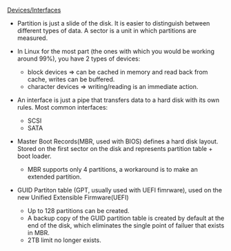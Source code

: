 [Devices/Interfaces](http://www.tldp.org/HOWTO/Partition-Mass-Storage-Definitions-Naming-HOWTO/)

- Partition is just a slide of the disk. It is easier to distinguish between different types of data. A sector is a unit in which partitions are measured.

- In Linux for the most part (the ones with which you would be working around 99%), you have 2 types of devices:
  *  block devices => can be cached in memory and read back from cache, writes can be buffered.
  *  character devices => writing/reading is an immediate action.
  
- An interface is just a pipe that transfers data to a hard disk with its own rules. Most common interfaces:
  *  SCSI
  *  SATA

- Master Boot Records(MBR, used with BIOS) defines a hard disk layout. Stored on the first sector on the disk and represents partition table + boot loader. 
  *  MBR supports only 4 partitions, a workaround is to make an extended partition.

- GUID Partiton table (GPT, usually used with UEFI fimrware), used on the new Unified Extensible Firmware(UEFI)
  *  Up to 128 partitions can be created.
  *  A backup copy of the GUID partition table is created by default at the end of the disk, which eliminates the single point of failuer that exists in MBR.
  *  2TB limit no longer exists. 

 
